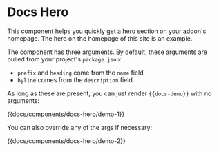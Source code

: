 # Docs Hero

This component helps you quickly get a hero section on your addon's homepage. The hero on the homepage of this site is an example.

The component has three arguments. By default, these arguments are pulled from your project's `package.json`:

  - `prefix` and `heading` come from the `name` field
  - `byline` comes from the `description` field

As long as these are present, you can just render `{{docs-demo}}` with no arguments:

{{docs/components/docs-hero/demo-1}}

You can also override any of the args if necessary:

{{docs/components/docs-hero/demo-2}}
